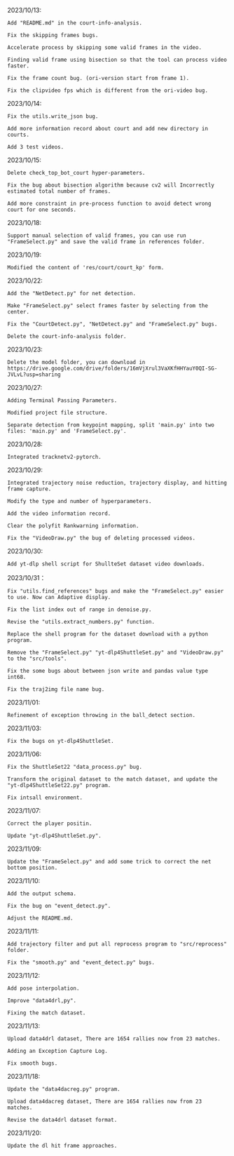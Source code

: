 2023/10/13: 
    
    Add "README.md" in the court-info-analysis.
    
    Fix the skipping frames bugs.

    Accelerate process by skipping some valid frames in the video.
    
    Finding valid frame using bisection so that the tool can process video faster.    

    Fix the frame count bug. (ori-version start from frame 1). 

    Fix the clipvideo fps which is different from the ori-video bug. 

2023/10/14:

    Fix the utils.write_json bug. 

    Add more information record about court and add new directory in courts.

    Add 3 test videos.

2023/10/15:

    Delete check_top_bot_court hyper-parameters. 

    Fix the bug about bisection algorithm because cv2 will Incorrectly estimated total number of frames. 

    Add more constraint in pre-process function to avoid detect wrong court for one seconds.

2023/10/18:

    Support manual selection of valid frames, you can use run "FrameSelect.py" and save the valid frame in references folder. 

2023/10/19:

    Modified the content of 'res/court/court_kp' form. 

2023/10/22:
 
    Add the "NetDetect.py" for net detection.
    
    Make "FrameSelect.py" select frames faster by selecting from the center. 

    Fix the "CourtDetect.py", "NetDetect.py" and "FrameSelect.py" bugs.

    Delete the court-info-analysis folder.   

2023/10/23:

    Delete the model folder, you can download in https://drive.google.com/drive/folders/16mVjXrul3VaXKfHHYauY0QI-SG-JVLvL?usp=sharing

2023/10/27:

    Adding Terminal Passing Parameters. 

    Modified project file structure. 

    Separate detection from keypoint mapping, split 'main.py' into two files: 'main.py' and 'FrameSelect.py'.

2023/10/28:

    Integrated tracknetv2-pytorch.

2023/10/29:

    Integrated trajectory noise reduction, trajectory display, and hitting frame capture. 

    Modify the type and number of hyperparameters. 

    Add the video information record. 

    Clear the polyfit Rankwarning information. 

    Fix the "VideoDraw.py" the bug of deleting processed videos. 


2023/10/30:

    Add yt-dlp shell script for ShullteSet dataset video downloads. 

2023/10/31：

    Fix "utils.find_references" bugs and make the "FrameSelect.py" easier to use. Now can Adaptive display.

    Fix the list index out of range in denoise.py. 

    Revise the "utils.extract_numbers.py" function.

    Replace the shell program for the dataset download with a python program. 

    Remove the "FrameSelect.py" "yt-dlp4ShuttleSet.py" and "VideoDraw.py" to the "src/tools". 

    Fix the some bugs about between json write and pandas value type int68.  

    Fix the traj2img file name bug. 

2023/11/01:

    Refinement of exception throwing in the ball_detect section. 

2023/11/03:

    Fix the bugs on yt-dlp4ShuttleSet.

2023/11/06:

    Fix the ShuttleSet22 "data_process.py" bug. 

    Transform the original dataset to the match dataset, and update the "yt-dlp4ShuttleSet22.py" program.

    Fix intsall environment.

2023/11/07:

    Correct the player positin. 

    Update "yt-dlp4ShuttleSet.py". 

2023/11/09:

    Update the "FrameSelect.py" and add some trick to correct the net bottom position.

2023/11/10:

    Add the output schema.

    Fix the bug on "event_detect.py".

    Adjust the README.md.

2023/11/11:

    Add trajectory filter and put all reprocess program to "src/reprocess" folder.

    Fix the "smooth.py" and "event_detect.py" bugs.

2023/11/12:

    Add pose interpolation.

    Improve "data4drl,py".

    Fixing the match dataset. 

2023/11/13:

    Upload data4drl dataset, There are 1654 rallies now from 23 matches.

    Adding an Exception Capture Log.

    Fix smooth bugs.

2023/11/18:

    Update the "data4dacreg.py" program. 
    
    Upload data4dacreg dataset, There are 1654 rallies now from 23 matches.

    Revise the data4drl dataset format.

2023/11/20:

    Update the dl hit frame approaches.

    

    